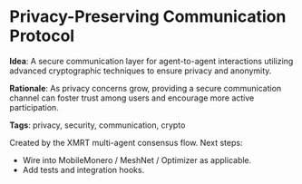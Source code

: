 # Privacy-Preserving Communication Protocol

**Idea**: A secure communication layer for agent-to-agent interactions utilizing advanced cryptographic techniques to ensure privacy and anonymity.

**Rationale**: As privacy concerns grow, providing a secure communication channel can foster trust among users and encourage more active participation.

**Tags**: privacy, security, communication, crypto

Created by the XMRT multi-agent consensus flow.
Next steps:
- Wire into MobileMonero / MeshNet / Optimizer as applicable.
- Add tests and integration hooks.
